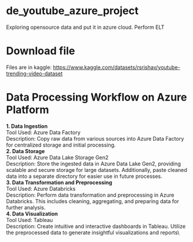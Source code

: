 # de_youtube_azure_project
Exploring opensource data and put it in azure cloud. Perform ELT

# Download file
Files are in kaggle: https://www.kaggle.com/datasets/rsrishav/youtube-trending-video-dataset

# Data Processing Workflow on Azure Platform
**1. Data Ingestion**\
Tool Used: Azure Data Factory\
Description: Copy raw data from various sources into Azure Data Factory for centralized storage and initial processing.\
**2. Data Storage**\
Tool Used: Azure Data Lake Storage Gen2\
Description: Store the ingested data in Azure Data Lake Gen2, providing scalable and secure storage for large datasets. Additionally, paste cleaned data into a separate directory for easier use in future processes.\
**3. Data Transformation and Preprocessing**\
Tool Used: Azure Databricks\
Description: Perform data transformation and preprocessing in Azure Databricks. This includes cleaning, aggregating, and preparing data for further analysis.\
**4. Data Visualization**\
Tool Used: Tableau\
Description: Create intuitive and interactive dashboards in Tableau. Utilize the preprocessed data to generate insightful visualizations and reports\
